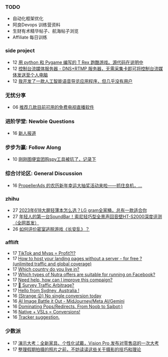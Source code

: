 ### TODO
-  自动化框架优化
-  阿良Devops 训练营资料
-  生财有术精华帖子、航海帖子浏览
-  Affiliate 每日训练

### side project
<!-- sideproject:START -->
-  12 [用 python 和 Pygame 编写的 T Rex 跑酷游戏。源代码在说明中](https://www.youtube.com/watch?v=pZySIXSelCA)
-  12 [控制台流媒体服务器 - DNS+RTMP 服务器，无需采集卡即可将控制台流媒体发送至个人电脑](https://github.com/Aioros/console-streaming-server)
-  12 [我开发了一款人工智能语音导览应用程序，但几乎没有用户](https://www.reddit.com/r/SideProject/comments/18gpp0e/ive_built_an_ai_audio_tour_app_but_have_almost_no/)<!-- sideproject:END -->


### 无忧分享
<!-- ruyo:START -->
-  06 [推荐几款目前可用的免费电视直播软件](https://51.ruyo.net/18608.html)<!-- ruyo:END -->

### 进阶学堂: Newbie Questions
<!-- advertcn1:START -->
-  16 [新人报道](https://www.advertcn.com/thread-113997-1-1.html)<!-- advertcn1:END -->

### 步步为赢: Follow Along
<!-- advertcn2:START -->
-  10 [刚刚图便宜团购spy工具被坑了，记录下](https://www.advertcn.com/thread-113954-1-1.html)<!-- advertcn2:END -->

### 综合讨论区: General Discussion
<!-- advertcn3:START -->
-  16 [PropellerAds 的农历新年幸运大抽奖活动来啦——抓住良机，...](https://www.advertcn.com/thread-114000-1-1.html)<!-- advertcn3:END -->


### zhihu
<!-- zhihu:START -->
-  27 [2023年618大屏轻薄本怎么选？LG gram全家桶，总有一款适合你](http://zhuanlan.zhihu.com/p/632641888?utm_campaign=rss&utm_medium=rss&utm_source=rss&utm_content=title)
-  27 [年轻人的第一台SoundBar！索尼轻巧型全景声回音壁HT-S2000深度评测（全网首发）](http://zhuanlan.zhihu.com/p/630990296?utm_campaign=rss&utm_medium=rss&utm_source=rss&utm_content=title)
-  26 [如何评价密室逃脱游戏《长安乱》？](http://www.zhihu.com/question/563950552/answer/3045961312?utm_campaign=rss&utm_medium=rss&utm_source=rss&utm_content=title)<!-- zhihu:END -->

### afflift
<!-- afflift:START -->
-  17 [TikTok and Mvas = Profit?!?](https://afflift.com/f/threads/tiktok-and-mvas-profit.12659/)
-  17 [How to host your landing pages without a server - for free ? &lpar;unlimited traffic and global coverage&rpar;](https://afflift.com/f/threads/how-to-host-your-landing-pages-without-a-server-for-free-unlimited-traffic-and-global-coverage.10527/)
-  17 [Which country do you live in?](https://afflift.com/f/threads/which-country-do-you-live-in.65/)
-  17 [Which types of Nutra offers are suitable for running on Facebook?](https://afflift.com/f/threads/which-types-of-nutra-offers-are-suitable-for-running-on-facebook.12661/)
-  17 [Need help, how can I improve this compaign?](https://afflift.com/f/threads/need-help-how-can-i-improve-this-compaign.12660/)
-  17 [🚦 Survey Traffic Arbitrage?](https://afflift.com/f/threads/%F0%9F%9A%A6-survey-traffic-arbitrage.12508/)
-  17 [Hello from Sydney, Australia !](https://afflift.com/f/threads/hello-from-sydney-australia.12568/)
-  16 [&lpar;Strange 😮&rpar; No single conversion today](https://afflift.com/f/threads/strange-%F0%9F%98%AE-no-single-conversion-today.12657/)
-  16 [AI Image Battle it Out - MidJourney/Meta AI/Gemini](https://afflift.com/f/threads/ai-image-battle-it-out-midjourney-meta-ai-gemini.12658/)
-  16 [Dominating Pops/Redirects. From Noob to Saibot;&rpar;](https://afflift.com/f/threads/dominating-pops-redirects-from-noob-to-saibot.12496/)
-  16 [Native + VSLs = Conversions!](https://afflift.com/f/threads/native-vsls-conversions.10913/)
-  16 [Tracker suggestion.](https://afflift.com/f/threads/tracker-suggestion.12654/)<!-- afflift:END -->

### 少数派
<!-- sspai:START -->
-  17 [演示大考：全新家具、个性化试戴，Vision Pro 发布对零售店的一次大考](https://sspai.com/post/86439)
-  17 [整理假期拍摄的照片之前，不妨读读这些关于摄影的技巧和理论](https://sspai.com/post/75837)<!-- sspai:END -->
